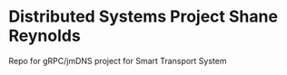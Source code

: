 # Distributed Systems Project Shane Reynolds
 Repo for gRPC/jmDNS project for Smart Transport System
